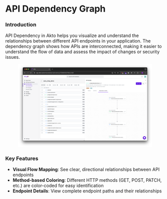 # API Dependency Graph

### Introduction

API Dependency in Akto helps you visualize and understand the relationships between different API endpoints in your application. The dependency graph shows how APIs are interconnected, making it easier to understand the flow of data and assess the impact of changes or security issues.

<figure><img src="../../.gitbook/assets/image (42).png" alt=""><figcaption></figcaption></figure>

### Key Features

* **Visual Flow Mapping**: See clear, directional relationships between API endpoints
* **Method-based Coloring**: Different HTTP methods (GET, POST, PATCH, etc.) are color-coded for easy identification
* **Endpoint Details**: View complete endpoint paths and their relationships
